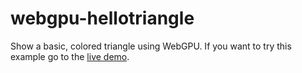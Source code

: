 # webgpu-hellotriangle

Show a basic, colored triangle using WebGPU.
If you want to try this example go to the [live demo](webgpu-hellotriangle/).
